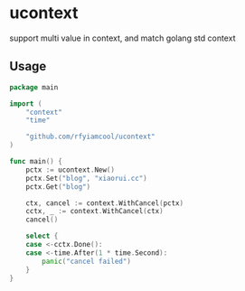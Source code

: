 # ucontext

support multi value in context, and match golang std context

## Usage

```go
package main

import (
	"context"
	"time"

	"github.com/rfyiamcool/ucontext"
)

func main() {
	pctx := ucontext.New()
	pctx.Set("blog", "xiaorui.cc")
	pctx.Get("blog")

	ctx, cancel := context.WithCancel(pctx)
	cctx, _ := context.WithCancel(ctx)
	cancel()

	select {
	case <-cctx.Done():
	case <-time.After(1 * time.Second):
		panic("cancel failed")
	}
}
```